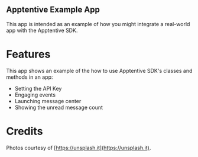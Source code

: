 Apptentive Example App
-----------------------

This app is intended as an example of how you might integrate a real-world app with the Apptentive SDK.

Features
========

This app shows an example of the how to use Apptentive SDK's classes and methods in an app:

- Setting the API Key
- Engaging events
- Launching message center
- Showing the unread message count

Credits
=======

Photos courtesy of [https://unsplash.it](https://unsplash.it).
